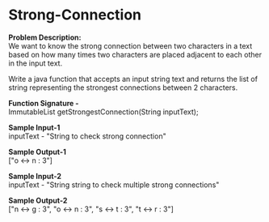 # Strong-Connection

**Problem Description:** \
We want to know the strong connection between two characters in a text based on how many times two characters are placed adjacent to each other in the input text.

Write a java function that accepts an input string text and returns the list of string representing the strongest connections between 2 characters.

**Function Signature -** \
ImmutableList<String> getStrongestConnection(String inputText);

**Sample Input-1** \
inputText - "String to check strong connection"

**Sample Output-1** \
["o <-> n : 3"]

**Sample Input-2** \
inputText - "String string to check multiple strong connections"

**Sample Output-2** \
["n <-> g : 3", "o <-> n : 3", "s <-> t : 3", "t <-> r : 3"]

